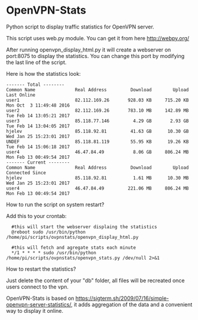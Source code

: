 # OpenVPN-Stats

Python script to display traffic statistics for OpenVPN server.

This script uses web.py module. You can get it from here http://webpy.org/

After running openvpn_display_html.py it will create a webserver on port:8075 to display the statistics.
You can change this port by modifying the last line of the script.

Here is how the statistics look:

```
------- Total --------
Common Name               Real Address         Download        Upload               Last Online
user1                     82.112.169.26       928.03 KB     715.20 KB  Mon Oct  3 11:49:48 2016
user2                     82.112.169.26       783.10 MB     142.89 MB  Tue Feb 14 13:05:21 2017
user3                     85.118.77.146         4.29 GB       2.93 GB  Tue Feb 14 13:04:05 2017
hjelev                    85.118.92.81         41.63 GB      10.30 GB  Wed Jan 25 15:23:01 2017
UNDEF                     85.118.81.119        55.95 KB      19.26 KB  Tue Feb 14 15:06:18 2017
user4                     46.47.84.49           8.06 GB     806.24 MB  Mon Feb 13 00:49:54 2017
------- Current --------
Common Name               Real Address         Download        Upload           Connected Since
hjelev                    85.118.92.81          1.61 MB      10.30 MB  Wed Jan 25 15:23:01 2017
user4                     46.47.84.49         221.06 MB     806.24 MB  Mon Feb 13 00:49:54 2017
```

How to run the script on system restart?

Add this to your crontab:

```
  #this will start the webserver displaing the statistics
  @reboot sudo /usr/bin/python /home/pi/scripts/ovpnstats/openvpn_display_html.py

  #this will fetch and agregate stats each minute
  */1 * * * * sudo /usr/bin/python /home/pi/scripts/ovpnstats/openvpn_stats.py /dev/null 2>&1
```

How to restart the statistics? 

Just delete the content of your "db" folder, all files will be recreated once users connect to the vpn.

OpenVPN-Stats is based on https://sigterm.sh/2009/07/16/simple-openvpn-server-statistics/, it adds aggregation of the data and a convenient way to display it online.
